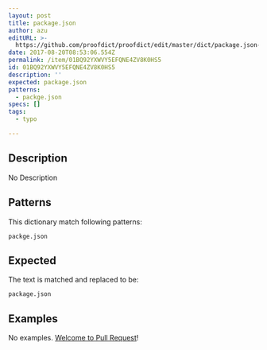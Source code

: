 ```yaml
---
layout: post
title: package.json
author: azu
editURL: >-
  https://github.com/proofdict/proofdict/edit/master/dict/package.json--01BQ92YXWVY5EFQNE4ZV8K0HS5.yml
date: 2017-08-20T08:53:06.554Z
permalink: /item/01BQ92YXWVY5EFQNE4ZV8K0HS5
id: 01BQ92YXWVY5EFQNE4ZV8K0HS5
description: ''
expected: package.json
patterns:
  - packge.json
specs: []
tags:
  - typo

---
```


## Description

No Description 

## Patterns

This dictionary match following patterns:

    packge.json

## Expected

The text is matched and replaced to be:

    package.json

## Examples

No examples. [Welcome to Pull Request](https://github.com/proofdict/proofdict/edit/master/dict/package.json--01BQ92YXWVY5EFQNE4ZV8K0HS5.yml)!
